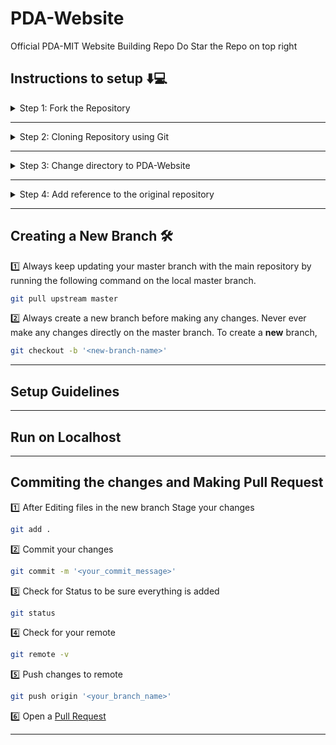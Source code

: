 # PDA-Website
Official PDA-MIT Website Building Repo
Do Star the Repo on top right

## Instructions to setup :arrow_down::computer:

<details>
<summary>
Step 1: Fork the Repository
</summary>
<br>
Click on <a href="#" target="_self"><img src="https://user-images.githubusercontent.com/58631762/120588030-11cee200-c454-11eb-98ad-060ef99428c5.png" width="16"></img></a> to fork <a href="https://github.com/pda-mit/PDA-Website">this</a> repsository
</details>

---

<details>
<summary>
Step 2: Cloning Repository using Git
</summary>
<br>

```bash
git clone https://github.com/'<your-github-username>'/PDA-Website.git
```
</details>

---

<details>
<summary>
Step 3: Change directory to PDA-Website
</summary>
<br>

```bash
cd PDA-Website
```
</details>

---

<details>
<summary>
Step 4: Add reference to the original repository
</summary>
<br>

```bash
git remote add upstream https://github.com/pda-mit/PDA-Website.git
```
</details>
 
---
  
## Creating a New Branch 🛠

:one: Always keep updating your master branch with the main repository by running the following command on the local master branch.
```bash
git pull upstream master
```

:two: Always create a new branch before making any changes. Never ever make any changes directly on the master branch. To create a **new** branch,

```bash
git checkout -b '<new-branch-name>'
```
---
 
## Setup Guidelines
 
 ---
 
 
## Run on Localhost
 

 
 ---
  
## Commiting the changes and Making Pull Request 

:one: After Editing files in the new branch Stage your changes
```bash
git add .
```
:two: Commit your changes
```bash
git commit -m '<your_commit_message>'
```
:three: Check for Status to be sure everything is added
```bash
git status
```
:four: Check for your remote
```bash
git remote -v
```
:five: Push changes to remote
```bash
git push origin '<your_branch_name>'
```
:six: Open a <a href="https://github.com/pda-mit/PDA-Website/pulls" title="Create Pull request">Pull Request</a>

---

